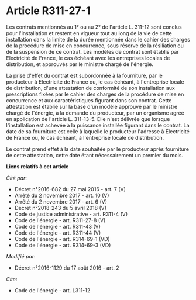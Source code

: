 # Article R311-27-1

Les contrats mentionnés au 1° ou au 2° de l'article L. 311-12 sont conclus pour l'installation et restent en vigueur tout au
long de la vie de cette installation dans la limite de la durée mentionnée dans le cahier des charges de la procédure de mise
en concurrence, sous réserve de la résiliation ou de la suspension de ce contrat. Les modèles de contrat sont établis par
Electricité de France, le cas échéant avec les entreprises locales de distribution, et approuvés par le ministre chargé de
l'énergie. 

La prise d'effet du contrat est subordonnée à la fourniture, par le producteur à Electricité de France ou, le cas échéant, à
l'entreprise locale de distribution, d'une attestation de conformité de son installation aux prescriptions fixées par le
cahier des charges de la procédure de mise en concurrence et aux caractéristiques figurant dans son contrat. Cette
attestation est établie sur la base d'un modèle approuvé par le ministre chargé de l'énergie, à la demande du producteur, par
un organisme agréé en application de l'article L. 311-13-5. Elle n'est délivrée que lorsque l'installation est achevée à la
puissance installée figurant dans le contrat. La date de sa fourniture est celle à laquelle le producteur l'adresse à
Electricité de France ou, le cas échéant, à l'entreprise locale de distribution. 

Le contrat prend effet à la date souhaitée par le producteur après fourniture de cette attestation, cette date étant
nécessairement un premier du mois.

**Liens relatifs à cet article**

_Cité par_:

  - Décret n°2016-682 du 27 mai 2016 - art. 7 (V)
  - Arrêté du 2 novembre 2017 - art. 10 (V)
  - Arrêté du 2 novembre 2017 - art. 6 (V)
  - Décret n°2018-243 du 5 avril 2018 (V)
  - Code de justice administrative - art. R311-4 (V)
  - Code de l'énergie - art. R311-27-8 (V)
  - Code de l'énergie - art. R311-43 (V)
  - Code de l'énergie - art. R311-44 (V)
  - Code de l'énergie - art. R314-69-1 (VD)
  - Code de l'énergie - art. R314-69-3 (VD)

_Modifié par_:

  - Décret n°2016-1129 du 17 août 2016 - art. 2

_Cite_:

  - Code de l'énergie - art. L311-12
